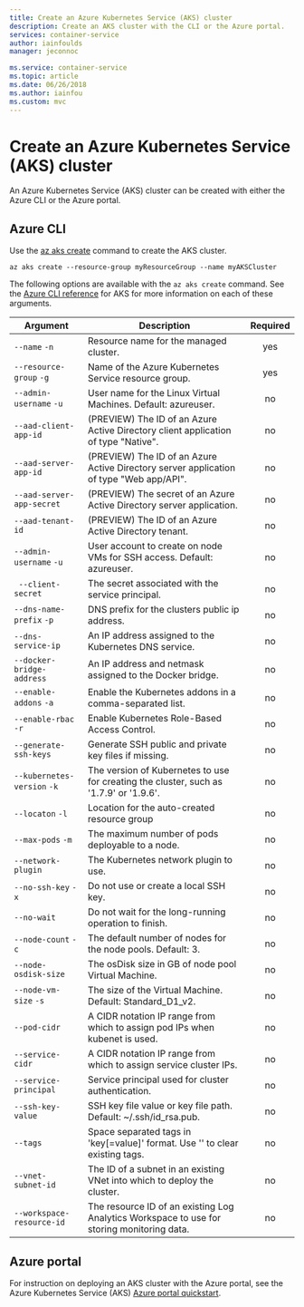 ```yaml
---
title: Create an Azure Kubernetes Service (AKS) cluster
description: Create an AKS cluster with the CLI or the Azure portal.
services: container-service
author: iainfoulds
manager: jeconnoc

ms.service: container-service
ms.topic: article
ms.date: 06/26/2018
ms.author: iainfou
ms.custom: mvc
---
```


# Create an Azure Kubernetes Service (AKS) cluster

An Azure Kubernetes Service (AKS) cluster can be created with either the Azure CLI or the Azure portal.

## Azure CLI

Use the [az aks create][az-aks-create] command to create the AKS cluster.

```azurecli-interactive
az aks create --resource-group myResourceGroup --name myAKSCluster
```

The following options are available with the `az aks create` command. See the [Azure CLI reference][az-aks-create] for AKS for more information on each of these arguments.

| Argument | Description | Required |
|---|---|:---:|
| `--name` `-n` | Resource name for the managed cluster. | yes |
| `--resource-group` `-g` | Name of the Azure Kubernetes Service resource group. | yes |
| `--admin-username` `-u` | User name for the Linux Virtual Machines.  Default: azureuser. | no |
| `--aad-client-app-id` | (PREVIEW) The ID of an Azure Active Directory client application of type "Native". | no |
| `--aad-server-app-id` | (PREVIEW) The ID of an Azure Active Directory server application of type "Web app/API". | no |
| `--aad-server-app-secret` | (PREVIEW) The secret of an Azure Active Directory server application. | no |
| `--aad-tenant-id` | (PREVIEW) The ID of an Azure Active Directory tenant. | no |
| `--admin-username` `-u` | User account to create on node VMs for SSH access.  Default: azureuser. | no |
| ` --client-secret` | The secret associated with the service principal. | no |
| `--dns-name-prefix` `-p` | DNS prefix for the clusters public ip address. | no |
| `--dns-service-ip` | An IP address assigned to the Kubernetes DNS service. | no |
| `--docker-bridge-address` | An IP address and netmask assigned to the Docker bridge. | no |
| `--enable-addons` `-a` | Enable the Kubernetes addons in a comma-separated list. | no |
| `--enable-rbac` `-r` | Enable Kubernetes Role-Based Access Control. | no |
| `--generate-ssh-keys` | Generate SSH public and private key files if missing. | no |
| `--kubernetes-version` `-k` | The version of Kubernetes to use for creating the cluster, such as '1.7.9' or '1.9.6'. | no |
| `--locaton` `-l` | Location for the auto-created resource group | no |
| `--max-pods` `-m` | The maximum number of pods deployable to a node. | no |
| `--network-plugin` | The Kubernetes network plugin to use. | no |
| `--no-ssh-key` `-x` | Do not use or create a local SSH key. | no |
| `--no-wait` | Do not wait for the long-running operation to finish. | no |
| `--node-count` `-c` | The default number of nodes for the node pools.  Default: 3. | no |
| `--node-osdisk-size` | The osDisk size in GB of node pool Virtual Machine. | no |
| `--node-vm-size` `-s` | The size of the Virtual Machine.  Default: Standard_D1_v2. | no |
| `--pod-cidr` | A CIDR notation IP range from which to assign pod IPs when kubenet is used. | no |
| `--service-cidr` | A CIDR notation IP range from which to assign service cluster IPs. | no |
| `--service-principal` | Service principal used for cluster authentication. | no |
| `--ssh-key-value` | SSH key file value or key file path.  Default: ~/.ssh/id_rsa.pub. | no |
| `--tags` | Space separated tags in 'key[=value]' format. Use '' to clear existing tags. | no |
| `--vnet-subnet-id` | The ID of a subnet in an existing VNet into which to deploy the cluster. | no |
| `--workspace-resource-id` | The resource ID of an existing Log Analytics Workspace to use for storing monitoring data. | no |

## Azure portal

For instruction on deploying an AKS cluster with the Azure portal, see the Azure Kubernetes Service (AKS) [Azure portal quickstart][aks-portal-quickstart].

<!-- LINKS - internal -->
[az-aks-create]: /cli/azure/aks?view=azure-cli-latest#az-aks-create
[aks-portal-quickstart]: kubernetes-walkthrough-portal.md
